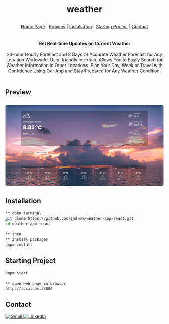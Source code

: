 <br />
<div align="center" style="margin: 30px;">
    <h1>weather</h1>
</div>

<div align="center">
    <a href="">Home Page</a> |
    <a href="#preview">Preview</a> |
    <a href="#installation">Installation</a> |
    <a href="#starting">Starting Project</a> |
    <a href="#contact">Contact</a>
</div>
<br />

<div align="center">
    <h4> Get Real-time Updates on Current Weather </h4>
    24-hour Hourly Forecast and 8 Days of Accurate Weather Forecast for Any Location Worldwide. User-friendly Interface Allows You to Easily Search for Weather Information in Other Locations. Plan Your Day, Week or Travel with Confidence Using Our App and Stay Prepared for Any Weather Condition.
</div>

<br />

<h2 id='preview'>Preview</h2>

## ![weather-app](https://github.com/shd-mn/weather-app-react/blob/master/preview.png)

<h2 id='installation'>Installation</h2>

```bash
** open terminal
git clone https://github.com/shd-mn/weather-app-react.git
cd weather-app-react

** then
** install packages
pnpm install
```

<h2 id='starting'>Starting Project</h2>

```bash
pnpm start

** open web page in browser
http://localhost:3000
```

<h2 id='contact'>Contact</h2>

<a href="mailto:shadman.alizada@gmail.com">![Gmail](https://img.shields.io/static/v1?style=flat&message=shadman.alizada@gmail.com&color=EA4335&logo=Gmail&logoColor=FFFFFF&label=)
</a>
[![LinkedIn](https://img.shields.io/static/v1?style=flat&message=LinkedIn&color=0A66C2&logo=LinkedIn&logoColor=FFFFFF&label=)](https://www.linkedin.com/in/shadman-alizada/)
